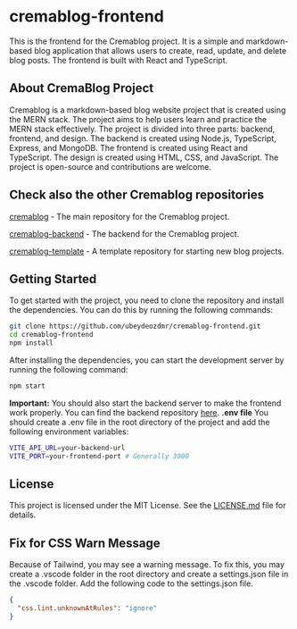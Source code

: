 # cremablog-frontend

This is the frontend for the Cremablog project. It is a simple and markdown-based blog application that allows users to create, read, update, and delete blog posts. The frontend is built with React and TypeScript.

## About CremaBlog Project

Cremablog is a markdown-based blog website project that is created using the MERN stack. The project aims to help users learn and practice the MERN stack effectively. The project is divided into three parts: backend, frontend, and design. The backend is created using Node.js, TypeScript, Express, and MongoDB. The frontend is created using React and TypeScript. The design is created using HTML, CSS, and JavaScript. The project is open-source and contributions are welcome.

## Check also the other Cremablog repositories

[cremablog](https://github.com/ubeydeozdmr/cremablog) - The main repository for the Cremablog project.

[cremablog-backend](https://github.com/ubeydeozdmr/cremablog-backend) - The backend for the Cremablog project.

[cremablog-template](https://github.com/ubeydeozdmr/cremablog-template) - A template repository for starting new blog projects.

## Getting Started

To get started with the project, you need to clone the repository and install the dependencies. You can do this by running the following commands:

```bash
git clone https://github.com/ubeydeozdmr/cremablog-frontend.git
cd cremablog-frontend
npm install
```

After installing the dependencies, you can start the development server by running the following command:

```bash
npm start
```

**Important:** You should also start the backend server to make the frontend work properly. You can find the backend repository [here](https://github.com/ubeydeozdmr/cremablog-backend).
**.env file** You should create a .env file in the root directory of the project and add the following environment variables:

```bash
VITE_API_URL=your-backend-url
VITE_PORT=your-frontend-port # Generally 3000
```

## License

This project is licensed under the MIT License. See the [LICENSE.md](LICENSE.md) file for details.

## Fix for CSS Warn Message

Because of Tailwind, you may see a warning message. To fix this, you may create a .vscode folder in the root directory and create a settings.json file in the .vscode folder. Add the following code to the settings.json file.

```json
{
  "css.lint.unknownAtRules": "ignore"
}
```
